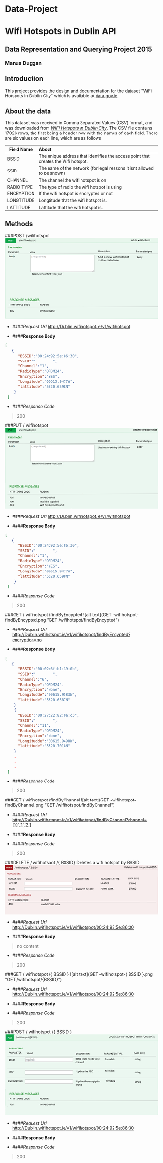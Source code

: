# Data-Project
# Wifi Hotspots in Dublin API
## Data Representation and Querying Project 2015
### Manus Duggan

## Introduction
This project provides the design and documentation for the dataset "WiFi Hotspots in Dublin City" which is available at [data.gov.ie](http://data.gov.ie)

## About the data
This dataset was received in Comma Separated Values (CSV) format, and was downloaded from [*WiFi Hotspots in Dublin City*](https://data.gov.ie/dataset/wifi-hotspots-in-dublin-city).
The CSV file contains 17026 rows, the first being a header row with the names of each field.
There are six values on each line, which are as follows

| Field Name        | About           |
| ------------- |:-------------| 
| BSSID     | The unique address that identifies the access point that creates the Wifi hotspot. | 
| SSID   |  The name of the network (for legal reasons it isnt allowed to be shown)     |  
| CHANNEL | The channel the wifi hotspot is on      | 
| RADIO TYPE |  The type of radio the wifi hotspot is using    | 
| ENCRYPTION | If the wifi hotspot is encrypted or not    | 
| LONGTITUDE | Longtitude that the wifi hotspot is.    | 
| LATTITUDE | Lattitude that the wifi hotspot is.    | 

## Methods
###POST /wifihotspot 
![alt text](post-wifihotspot.png "Post /wifihotspot")

* ####_Request Url_
 http://Dublin.wifihotspot.ie/v1/wifihotspot

* ####__Response Body__
 ```json
 [
    {
       "BSSID":"00:24:92:5e:86:30",
       "SSID":"        ",
       "Channel":"1",
       "RadioType":"OFDM24",
       "Encryption":"YES",
       "Longitude":"00615.9477W",
       "lattitude":"5320.6598N"
     }
  ]
 ```

* ####_Response Code_
>200

###PUT / wifihotspot
![alt text](put-wifihotspot.png "Put /wifihotspot")

* ####_Request Url_
  http://Dublin.wifihotspot.ie/v1/wifihotspot

* ####__Response Body__
 ```json
 [
    {
       "BSSID":"00:24:92:5e:86:30",
       "SSID":"        ",
       "Channel":"1",
       "RadioType":"OFDM24",
       "Encryption":"YES",
       "Longitude":"00615.9477W",
       "lattitude":"5320.6598N"
     }
  ]
 ```

* ####_Response Code_
>200

###GET / wifihotspot /findByEncypted 
![alt text](GET -wifihotspot-findByEncypted.png "GET /wifihotspot/findByEncypted")

* ####_Request Url_
 http://Dublin.wifihotspot.ie/v1/wifihotspot/findByEncypted?encryption=no

* ####__Response Body__
 ```json
 [
    {
       "BSSID":"00:02:6f:b1:39:0b",
       "SSID":"        ",
       "Channel":"6",
       "RadioType":"OFDM24",
       "Encryption":"None",
       "Longitudde":"00615.9583W",
       "lattitude":"5320.6587N"
     }
     {
       "BSSID":"00:27:22:82:9a:c3",
       "SSID":"        ",
       "Channel":"11",
       "RadioType":"OFDM24",
       "Encryption":"None",
       "Longitudde":"00615.9498W",
       "lattitude":"5320.7018N"
     }
     .
     .
     .
  ]
 ```
 
* ####_Response Code_
>200

###GET / wifihotspot /findByChannel 
![alt text](GET -wifihotspot-findByChannel.png "GET /wifihotspot/findByChannel")

* ####_Request Url_
 http://Dublin.wifihotspot.ie/v1/wifihotspot/findByChannel?channel=['0','1','2']

* ####__Response Body__


* ####_Response Code_
>200

###DELETE / wifihotspot /{ BSSID} Deletes a wifi hotspot by BSSID
![alt text](Delete-wifihotspot-{BSSID}.png "DELETE /wifihotspot/{BSSID}")

* ####_Request Url_
http://Dublin.wifihotspot.ie/v1/wifihotspot/00:24:92:5e:86:30

* ####__Response Body__
>no content

* ####_Response Code_
>200

###GET / wifihotspot /{ BSSID }
![alt text](GET  -wifihotspot-{ BSSID }.png "GET /wifihotspot/{BSSID}")

* ####_Request Url_
http://Dublin.wifihotspot.ie/v1/wifihotspot/00:24:92:5e:86:30

* ####__Response Body__

* ####_Response Code_
>200

###POST / wifihotspot /{ BSSID }
![alt text](pos-wifihotspot-{BSSID}.png "POST /wifihotspot/{BSSID}")

* ####_Request Url_
 http://Dublin.wifihotspot.ie/v1/wifihotspot/00:24:92:5e:86:30

* ####__Response Body__

* ####_Response Code_
>200


  
